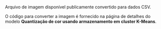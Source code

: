 Arquivo de imagem disponível publicamente convertido para dados CSV.<p> </p>O código para converter a imagem é fornecido na página de detalhes do modelo <strong>Quantização de cor usando armazenamento em cluster K-Means</strong>.

<!---HONumber=July15_HO2-->
